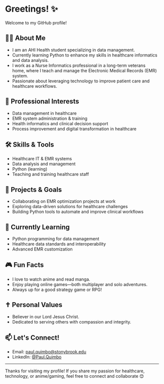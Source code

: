 # Greetings! ✨

Welcome to my GitHub profile!

## 🙋‍♂️ About Me
- I am an AHI Health student specializing in data management.
- Currently learning Python to enhance my skills in healthcare informatics and data analysis.
- I work as a Nurse Informatics professional in a long-term veterans home, where I teach and manage the Electronic Medical Records (EMR) system.
- Passionate about leveraging technology to improve patient care and healthcare workflows.

## 🏥 Professional Interests
- Data management in healthcare
- EMR system administration & training
- Health informatics and clinical decision support
- Process improvement and digital transformation in healthcare

## 🛠️ Skills & Tools
- Healthcare IT & EMR systems
- Data analysis and management
- Python (learning)
- Teaching and training healthcare staff

## 🚀 Projects & Goals
- Collaborating on EMR optimization projects at work
- Exploring data-driven solutions for healthcare challenges
- Building Python tools to automate and improve clinical workflows

## 🌱 Currently Learning
- Python programming for data management
- Healthcare data standards and interoperability
- Advanced EMR customization

## 🎮 Fun Facts
- I love to watch anime and read manga.
- Enjoy playing online games—both multiplayer and solo adventures.
- Always up for a good strategy game or RPG!

## ✝️ Personal Values
- Believer in our Lord Jesus Christ.
- Dedicated to serving others with compassion and integrity.

## 📫 Let's Connect!
- Email: paul.quimbo@stonybrook.edu
- LinkedIn: [@Paul.Quimbo](https://www.linkedin.com/in/paul-quimbo-73ab1b260/)

---

Thanks for visiting my profile! If you share my passion for healthcare, technology, or anime/gaming, feel free to connect and collaborate 😊
